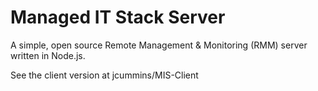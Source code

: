 Managed IT Stack Server
==========

A simple, open source Remote Management & Monitoring (RMM) server written in Node.js.

See the client version at jcummins/MIS-Client